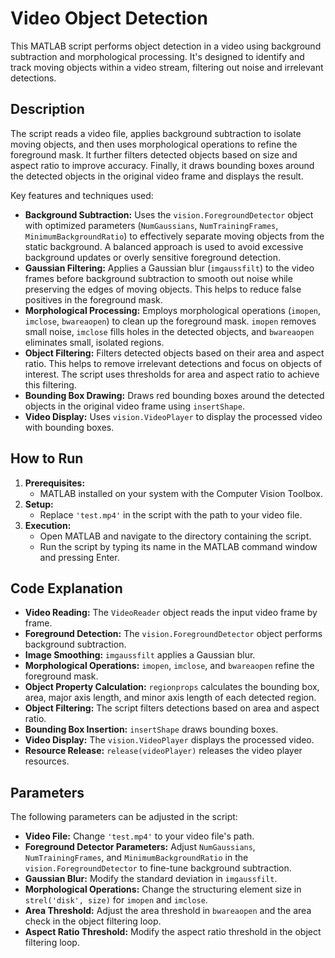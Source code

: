 # Video Object Detection

This MATLAB script performs object detection in a video using background subtraction and morphological processing. It's designed to identify and track moving objects within a video stream, filtering out noise and irrelevant detections.

## Description

The script reads a video file, applies background subtraction to isolate moving objects, and then uses morphological operations to refine the foreground mask.  It further filters detected objects based on size and aspect ratio to improve accuracy. Finally, it draws bounding boxes around the detected objects in the original video frame and displays the result.

Key features and techniques used:

* **Background Subtraction:** Uses the `vision.ForegroundDetector` object with optimized parameters (`NumGaussians`, `NumTrainingFrames`, `MinimumBackgroundRatio`) to effectively separate moving objects from the static background.  A balanced approach is used to avoid excessive background updates or overly sensitive foreground detection.
* **Gaussian Filtering:** Applies a Gaussian blur (`imgaussfilt`) to the video frames before background subtraction to smooth out noise while preserving the edges of moving objects. This helps to reduce false positives in the foreground mask.
* **Morphological Processing:** Employs morphological operations (`imopen`, `imclose`, `bwareaopen`) to clean up the foreground mask.  `imopen` removes small noise, `imclose` fills holes in the detected objects, and `bwareaopen` eliminates small, isolated regions.
* **Object Filtering:** Filters detected objects based on their area and aspect ratio. This helps to remove irrelevant detections and focus on objects of interest. The script uses thresholds for area and aspect ratio to achieve this filtering.
* **Bounding Box Drawing:** Draws red bounding boxes around the detected objects in the original video frame using `insertShape`.
* **Video Display:** Uses `vision.VideoPlayer` to display the processed video with bounding boxes.

## How to Run

1. **Prerequisites:**
   * MATLAB installed on your system with the Computer Vision Toolbox.
2. **Setup:**
   * Replace `'test.mp4'` in the script with the path to your video file.
3. **Execution:**
   * Open MATLAB and navigate to the directory containing the script.
   * Run the script by typing its name in the MATLAB command window and pressing Enter.

## Code Explanation

* **Video Reading:** The `VideoReader` object reads the input video frame by frame.
* **Foreground Detection:** The `vision.ForegroundDetector` object performs background subtraction.
* **Image Smoothing:** `imgaussfilt` applies a Gaussian blur.
* **Morphological Operations:** `imopen`, `imclose`, and `bwareaopen` refine the foreground mask.
* **Object Property Calculation:** `regionprops` calculates the bounding box, area, major axis length, and minor axis length of each detected region.
* **Object Filtering:** The script filters detections based on area and aspect ratio.
* **Bounding Box Insertion:** `insertShape` draws bounding boxes.
* **Video Display:** The `vision.VideoPlayer` displays the processed video.
* **Resource Release:** `release(videoPlayer)` releases the video player resources.

## Parameters

The following parameters can be adjusted in the script:

* **Video File:** Change `'test.mp4'` to your video file's path.
* **Foreground Detector Parameters:** Adjust `NumGaussians`, `NumTrainingFrames`, and `MinimumBackgroundRatio` in the `vision.ForegroundDetector` to fine-tune background subtraction.
* **Gaussian Blur:** Modify the standard deviation in `imgaussfilt`.
* **Morphological Operations:** Change the structuring element size in `strel('disk', size)` for `imopen` and `imclose`.
* **Area Threshold:** Adjust the area threshold in `bwareaopen` and the area check in the object filtering loop.
* **Aspect Ratio Threshold:** Modify the aspect ratio threshold in the object filtering loop.



